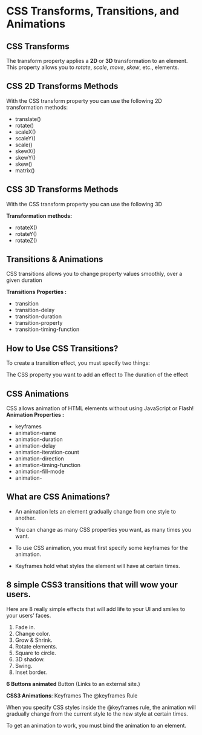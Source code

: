 # CSS Transforms, Transitions, and Animations

## CSS Transforms

The transform property applies a **2D** or **3D** transformation to an element. This property allows you to *rotate*, *scale*, *move*, *skew*, etc., elements.

## CSS 2D Transforms Methods

With the CSS transform property you can use the following 2D transformation methods:

* translate()
* rotate()
* scaleX()
* scaleY()
* scale()
* skewX()
* skewY()
* skew()
* matrix()

## CSS 3D Transforms Methods

With the CSS transform property you can use the following 3D

**Transformation methods:**

* rotateX()
* rotateY()
* rotateZ()

## Transitions & Animations

CSS transitions allows you to change property values smoothly, over a given duration

**Transitions Properties :**

* transition
* transition-delay
* transition-duration
* transition-property
* transition-timing-function

## How to Use CSS Transitions?

To create a transition effect, you must specify two things:

The CSS property you want to add an effect to The duration of the effect

## CSS Animations

CSS allows animation of HTML elements without using JavaScript or Flash!
**Animation Properties :**

* keyframes
* animation-name
* animation-duration
* animation-delay
* animation-iteration-count
* animation-direction
* animation-timing-function
* animation-fill-mode
* animation-

## What are CSS Animations?

* An animation lets an element gradually change from one style to another.

* You can change as many CSS properties you want, as many times you want.

* To use CSS animation, you must first specify some keyframes for the animation.

* Keyframes hold what styles the element will have at certain times.

## 8 simple CSS3 transitions that will wow your users.

Here are 8 really simple effects that will add life to your UI and smiles to your users’ faces.

1. Fade in.
1. Change color.
1. Grow & Shrink.
1. Rotate elements.
1. Square to circle.
1. 3D shadow.
1. Swing.
1. Inset border.

**6 Buttons animated**
Button (Links to an external site.)

**CSS3 Animations**: Keyframes
The @keyframes Rule

When you specify CSS styles inside the @keyframes rule, the animation will gradually change from the current style to the new style at certain times.

To get an animation to work, you must bind the animation to an element.

